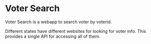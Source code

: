 Voter Search
============

Voter Search is a webapp to search voter by voterid. 

Different states have different websites for looking for voter info. This provides a single API for accessing all of them.


